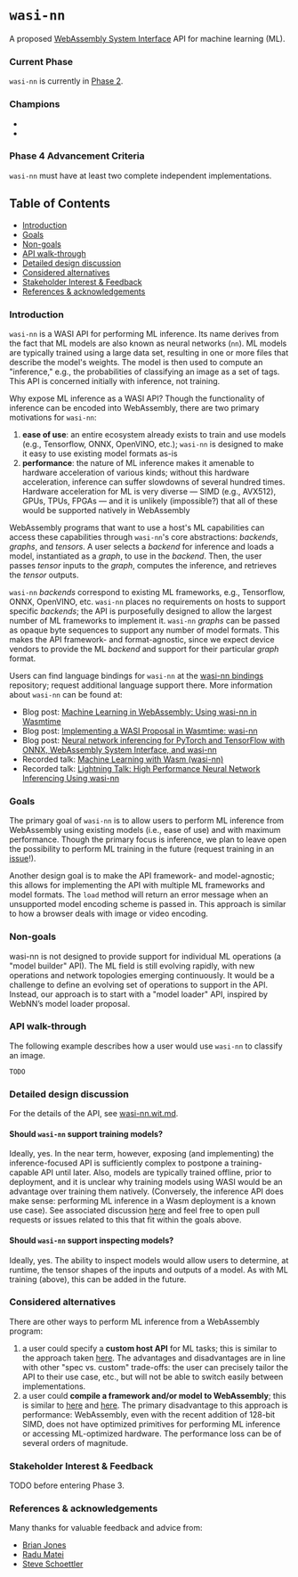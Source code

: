 # `wasi-nn`

A proposed [WebAssembly System Interface](https://github.com/WebAssembly/WASI) API for machine
learning (ML).

### Current Phase

`wasi-nn` is currently in [Phase 2].

[Phase 2]: https://github.com/WebAssembly/WASI/blob/42fe2a3ca159011b23099c3d10b5b1d9aff2140e/docs/Proposals.md#phase-2---proposed-spec-text-available-cg--wg

### Champions

- [Andrew Brown]: https://github.com/abrown
- [Mingqiu Sun]: https://github.com/mingqiusun

### Phase 4 Advancement Criteria

`wasi-nn` must have at least two complete independent implementations.

## Table of Contents

- [Introduction](#introduction)
- [Goals](#goals)
- [Non-goals](#non-goals)
- [API walk-through](#api-walk-through)
- [Detailed design discussion](#detailed-design-discussion)
- [Considered alternatives](#considered-alternatives)
- [Stakeholder Interest & Feedback](#stakeholder-interest--feedback)
- [References & acknowledgements](#references--acknowledgements)

### Introduction

`wasi-nn` is a WASI API for performing ML inference. Its name derives from the fact that ML models
are also known as neural networks (`nn`). ML models are typically trained using a large data set,
resulting in one or more files that describe the model's weights. The model is then used to compute
an "inference," e.g., the probabilities of classifying an image as a set of tags. This API is
concerned initially with inference, not training.

Why expose ML inference as a WASI API? Though the functionality of inference can be encoded into
WebAssembly, there are two primary motivations for `wasi-nn`:
1. __ease of use__: an entire ecosystem already exists to train and use models (e.g., Tensorflow,
   ONNX, OpenVINO, etc.); `wasi-nn` is designed to make it easy to use existing model formats as-is
2. __performance__: the nature of ML inference makes it amenable to hardware acceleration of various
   kinds; without this hardware acceleration, inference can suffer slowdowns of several hundred
   times. Hardware acceleration for ML is very diverse &mdash; SIMD (e.g., AVX512), GPUs, TPUs,
   FPGAs &mdash; and it is unlikely (impossible?) that all of these would be supported natively in
   WebAssembly

WebAssembly programs that want to use a host's ML capabilities can access these capabilities through
`wasi-nn`'s core abstractions: _backends_, _graphs_, and _tensors_. A user selects a _backend_ for
inference and loads a model, instantiated as a _graph_, to use in the _backend_. Then, the user
passes _tensor_ inputs to the _graph_, computes the inference, and retrieves the _tensor_ outputs.

`wasi-nn` _backends_ correspond to existing ML frameworks, e.g., Tensorflow, ONNX, OpenVINO, etc.
`wasi-nn` places no requirements on hosts to support specific _backends_; the API is purposefully
designed to allow the largest number of ML frameworks to implement it. `wasi-nn` _graphs_ can be
passed as opaque byte sequences to support any number of model formats. This makes the API
framework- and format-agnostic, since we expect device vendors to provide the ML _backend_ and
support for their particular _graph_ format.

Users can find language bindings for `wasi-nn` at the [wasi-nn bindings] repository; request
additional language support there. More information about `wasi-nn` can be found at:

[wasi-nn bindings]: https://github.com/bytecodealliance/wasi-nn

 - Blog post: [Machine Learning in WebAssembly: Using wasi-nn in
   Wasmtime](https://bytecodealliance.org/articles/using-wasi-nn-in-wasmtime)
 - Blog post: [Implementing a WASI Proposal in Wasmtime:
   wasi-nn](https://bytecodealliance.org/articles/implementing-wasi-nn-in-wasmtime)
 - Blog post: [Neural network inferencing for PyTorch and TensorFlow with ONNX, WebAssembly System
   Interface, and wasi-nn](https://deislabs.io/posts/wasi-nn-onnx/)
 - Recorded talk: [Machine Learning with Wasm
   (wasi-nn)](https://www.youtube.com/watch?v=lz2I_4vvCuc)
 - Recorded talk: [Lightning Talk: High Performance Neural Network Inferencing Using
   wasi-nn](https://www.youtube.com/watch?v=jnM0tsRVM_8)

### Goals

The primary goal of `wasi-nn` is to allow users to perform ML inference from WebAssembly using
existing models (i.e., ease of use) and with maximum performance. Though the primary focus is
inference, we plan to leave open the possibility to perform ML training in the future (request
training in an [issue](https://github.com/WebAssembly/wasi-nn/issues)!).

Another design goal is to make the API framework- and model-agnostic; this allows for implementing
the API with multiple ML frameworks and model formats. The `load` method will return an error
message when an unsupported model encoding scheme is passed in. This approach is similar to how a
browser deals with image or video encoding.

### Non-goals

wasi-nn is not designed to provide support for individual ML operations (a "model builder" API). The
ML field  is still evolving rapidly, with new operations and network topologies emerging
continuously. It would be a challenge to define an evolving set of operations to support in the API.
Instead, our approach is to start with a "model loader" API, inspired by WebNN’s model loader
proposal.

### API walk-through

The following example describes how a user would use `wasi-nn` to classify an image.

```
TODO
```

<!--
More use cases go here: provide example code snippets and diagrams explaining how the API would be
used to solve the given problem.
-->

### Detailed design discussion

For the details of the API, see [wasi-nn.wit.md](wasi-nn.wit.md).

<!--
This section should mostly refer to the .wit.md file that specifies the API. This section is for
any discussion of the choices made in the API which don't make sense to document in the spec file
itself.
-->

#### Should `wasi-nn` support training models?

Ideally, yes. In the near term, however, exposing (and implementing) the inference-focused API is
sufficiently complex to postpone a training-capable API until later. Also, models are typically
trained offline, prior to deployment, and it is unclear why training models using WASI would be an
advantage over training them natively. (Conversely, the inference API does make sense: performing ML
inference in a Wasm deployment is a known use case). See associated discussion
[here](https://github.com/WebAssembly/wasi-nn/issues/6) and feel free to open pull requests or
issues related to this that fit within the goals above.

#### Should `wasi-nn` support inspecting models?

Ideally, yes. The ability to inspect models would allow users to determine, at runtime, the tensor
shapes of the inputs and outputs of a model. As with ML training (above), this can be added in the
future.

<!--
More "tricky" design choices fit here.
-->

### Considered alternatives

There are other ways to perform ML inference from a WebAssembly program:

1. a user could specify a __custom host API__ for ML tasks; this is similar to the approach taken
   [here](https://github.com/second-state/wasmedge_tensorflow_interface). The advantages and
   disadvantages are in line with other "spec vs. custom" trade-offs: the user can precisely tailor
   the API to their use case, etc., but will not be able to switch easily between implementations.
2. a user could __compile a framework and/or model to WebAssembly__; this is similar to
   [here](https://github.com/sonos/tract) and
   [here](https://blog.tensorflow.org/2020/03/introducing-webassembly-backend-for-tensorflow-js.html).
   The primary disadvantage to this approach is performance: WebAssembly, even with the recent
   addition of 128-bit SIMD, does not have optimized primitives for performing ML inference or
   accessing ML-optimized hardware. The performance loss can be of several orders of magnitude.


### Stakeholder Interest & Feedback

TODO before entering Phase 3.

<!--
This should include a list of implementers who have expressed interest in implementing the proposal
-->

### References & acknowledgements

Many thanks for valuable feedback and advice from:

- [Brian Jones](https://github.com/brianjjones)
- [Radu Matei](https://github.com/radu-matei)
- [Steve Schoettler](https://github.com/stevelr)
